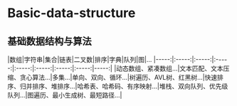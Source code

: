 # Basic-data-structure

## 基础数据结构与算法

|数组|字符串|集合|链表|二叉数|排序|字典|队列|图|...
|-----:|:-----:|:-----:|:-----:|:-----:|:-----:|:-----:|:-----:|-----:|
|动态数组、紧凑数组...|文本匹配、文本压缩、贪心算法...|多集...|单向、双向、循环...|树遍历、AVL树、红黑树...|快速排序、归并排序、堆排序...|哈希表、哈希码、有序映射...|堆栈、双向队列、优先级队列...|图遍历、最小生成树、最短路径...|
